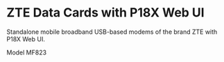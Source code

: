 # ZTE Data Cards with P18X Web UI

Standalone mobile broadband USB-based modems of the brand ZTE with P18X Web UI.

Model MF823
